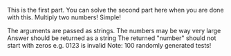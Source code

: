 This is the first part. You can solve the second part here when you are done with this. Multiply two numbers! Simple!

The arguments are passed as strings.
The numbers may be way very large
Answer should be returned as a string
The returned "number" should not start with zeros e.g. 0123 is invalid
Note: 100 randomly generated tests!